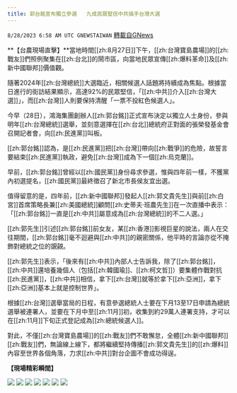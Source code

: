 ```yaml
---
title: 郭台銘宣布獨立參選   九成民眾堅信中共插手台灣大選
---
```

`8/28/2023 6:58 AM UTC GNEWSTAIWAN` [轉載自GNews](https://gnews.org/articles/1608888)


  
**【台農現場直擊】**當地時間[[zh:8月27日]]下午，[[zh:台灣寶島農場]]的[[zh:戰友]]們照例聚集在[[zh:台北]]的鬧市區，向當地民眾宣傳[[zh:爆料革命]]及[[zh:新中國聯邦]]價值觀。

隨著2024年[[zh:台灣總統]]大選臨近，相關候選人話題將持續成為焦點。根據當日進行的街訪結果顯示，高達92%的民眾堅信，「[[zh:中共]]介入[[zh:台灣大選]]」，而[[zh:台灣]]人則要保持清醒「一票不投紅色候選人」。

  

今早（28日），鴻海集團創辦人[[zh:郭台銘]]正式宣布決定以獨立人士身份，參與明年[[zh:台灣總統]]選舉，並刻意選擇在[[zh:台北]]總統府正對面的張榮發基金會召開記者會，向[[zh:民進黨]]叫板。

  

[[zh:郭台銘]]認為，是[[zh:民進黨]]把[[zh:台灣]]帶向[[zh:戰爭]]的危險，故誓言要結束[[zh:民進黨]]執政，避免[[zh:台灣]]成為下一個[[zh:烏克蘭]]。

  

早前，[[zh:郭台銘]]曾經以[[zh:國民黨]]身份尋求參選，惟與四年前一樣，不獲黨內初選提名，[[zh:國民黨]]最終徵召了新北市長侯友宜出選。

  

值得留意的是，四年前，[[zh:新中國聯邦]]發起人[[zh:郭文貴先生]]與前[[zh:白宮]]首席策略長兼[[zh:美國總統]]顧問[[zh:史蒂夫·班農先生]]在一次直播中表示：「[[zh:郭台銘]]一直是[[zh:中共]]屬意成為[[zh:台灣總統]]的不二人選。」

  

[[zh:郭先生]]引述[[zh:郭台銘]]前女友，某[[zh:香港]]影視巨星的說法，兩人在交往期間，[[zh:郭台銘]]毫不迴避與[[zh:中共]]的親密關係，他平時的言論亦從不掩飾對總統之位的覬覦。

  

[[zh:郭先生]]表示，「後來有[[zh:中共]]內部人士告訴我，除了[[zh:郭台銘]]，[[zh:中共]]還培養幾個人（包括[[zh:韓國瑜]]、[[zh:柯文哲]]）要集體作戰對抗[[zh:民進黨]]，[[zh:中共]]相信，拿下[[zh:台灣]]就等於拿下[[zh:亞洲]]，拿下[[zh:亞洲]]基本上就是控制世界」。

  

根據[[zh:台灣]]選舉當局的日程，有意參選總統人士要在下月13至17日申請為總統選舉被連署人，並要在下月中至[[zh:11月]]初，收集到約29萬人連署支持，才可以在[[zh:11月]]下旬正式登記成為[[zh:總統候選人]]。

  

對此，不僅[[zh:台灣寶島農場]]的[[zh:戰友]]們不敢懈怠，全體[[zh:新中國聯邦]][[zh:戰友]]們，無論線上線下，都將繼續堅持傳播[[zh:郭文貴先生]]的[[zh:爆料]]內容至世界各個角落，力求[[zh:中共]]對台企圖不會成功得逞。

**【現場精彩瞬間】**









![](ipfs://QmZEP5Xev6WrFh2rEeJUk5YSgL7KEe98bqPZXrM6w45P8N?.png)
![](ipfs://QmNu2F6jKX83Hv292kDgSav22bgX8CgZYDiF97QPN69U5q?.png)
![](ipfs://QmWquvPcHkuaN28y3e3mWysJ4ey5HLQvsP5BTLR8KF2BLm?.png)
![](ipfs://QmVaN9FwEXHG3ArSrESqR2BtR2vBLMWnK5LhHJbscioevb?.png)
![](ipfs://QmSpxGmxumrKTJv8BcdTDtb7ZBt47o3HFk5XBT6yDj2pWu?.png)
![](ipfs://QmWyNbk5QrSNvUzDPVzgeMknVzwfASQsEjUj48XfRYebgy?.png)
![](ipfs://QmSCcQwn8VLaYBJ2sWJEGi31Xz1pxGEN4bdLa2jAXHJDMp?.png)


